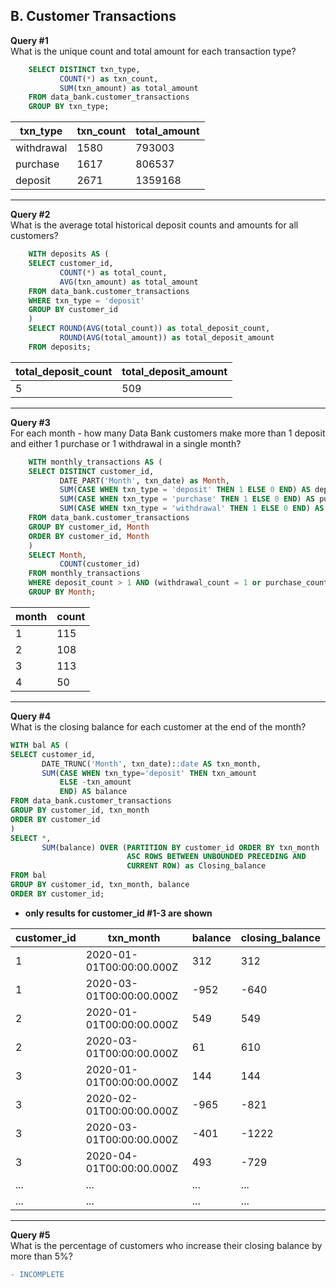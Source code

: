 ## B. Customer Transactions

**Query #1** <br>
What is the unique count and total amount for each transaction type?
```sql
    SELECT DISTINCT txn_type,
    	   COUNT(*) as txn_count,
           SUM(txn_amount) as total_amount
    FROM data_bank.customer_transactions
    GROUP BY txn_type;
```
| txn_type   | txn_count | total_amount |
| ---------- | --------- | ------------ |
| withdrawal | 1580      | 793003       |
| purchase   | 1617      | 806537       |
| deposit    | 2671      | 1359168      |

---
**Query #2** <br>
What is the average total historical deposit counts and amounts for all customers?
```sql
    WITH deposits AS (
    SELECT customer_id, 
    	   COUNT(*) as total_count,
    	   AVG(txn_amount) as total_amount
    FROM data_bank.customer_transactions
    WHERE txn_type = 'deposit'
    GROUP BY customer_id
    )
    SELECT ROUND(AVG(total_count)) as total_deposit_count,
    	   ROUND(AVG(total_amount)) as total_deposit_amount
    FROM deposits;
```
| total_deposit_count | total_deposit_amount |
| ------------------- | -------------------- |
| 5                   | 509                  |

---
**Query #3** <br>
For each month - how many Data Bank customers make more than 1 deposit and either 1 purchase or 1 withdrawal in a single month?
```sql
    WITH monthly_transactions AS (
    SELECT DISTINCT customer_id,
      	   DATE_PART('Month', txn_date) as Month,
    	   SUM(CASE WHEN txn_type = 'deposit' THEN 1 ELSE 0 END) AS deposit_count,
           SUM(CASE WHEN txn_type = 'purchase' THEN 1 ELSE 0 END) AS purchase_count,
           SUM(CASE WHEN txn_type = 'withdrawal' THEN 1 ELSE 0 END) AS withdrawal_count
    FROM data_bank.customer_transactions
    GROUP BY customer_id, Month
    ORDER BY customer_id, Month
    )
    SELECT Month,
    	   COUNT(customer_id)
    FROM monthly_transactions
    WHERE deposit_count > 1 AND (withdrawal_count = 1 or purchase_count = 1)
    GROUP BY Month;
```
| month | count |
| ----- | ----- |
| 1     | 115   |
| 2     | 108   |
| 3     | 113   |
| 4     | 50    |

---
**Query #4** <br>
What is the closing balance for each customer at the end of the month?
```sql
WITH bal AS (
SELECT customer_id,
       DATE_TRUNC('Month', txn_date)::date AS txn_month,
       SUM(CASE WHEN txn_type='deposit' THEN txn_amount 
           ELSE -txn_amount 
           END) AS balance
FROM data_bank.customer_transactions
GROUP BY customer_id, txn_month
ORDER BY customer_id
)
SELECT *,
       SUM(balance) OVER (PARTITION BY customer_id ORDER BY txn_month 
                          ASC ROWS BETWEEN UNBOUNDED PRECEDING AND 
                          CURRENT ROW) as Closing_balance
FROM bal
GROUP BY customer_id, txn_month, balance
ORDER BY customer_id;
```
* **only results for customer_id #1-3 are shown**

| customer_id | txn_month                | balance | closing_balance |
| ----------- | ------------------------ | ------- | --------------- |
| 1           | 2020-01-01T00:00:00.000Z | 312     | 312             |
| 1           | 2020-03-01T00:00:00.000Z | -952    | -640            |
| 2           | 2020-01-01T00:00:00.000Z | 549     | 549             |
| 2           | 2020-03-01T00:00:00.000Z | 61      | 610             |
| 3           | 2020-01-01T00:00:00.000Z | 144     | 144             |
| 3           | 2020-02-01T00:00:00.000Z | -965    | -821            |
| 3           | 2020-03-01T00:00:00.000Z | -401    | -1222           |
| 3           | 2020-04-01T00:00:00.000Z | 493     | -729            |
| ...         | ...                      | ...     | ...             |
| ...         | ...                      | ...     | ...             |

---
**Query #5** <br>
What is the percentage of customers who increase their closing balance by more than 5%?
```diff
- INCOMPLETE
```
